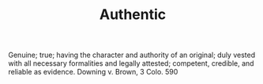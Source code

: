 ---
title: Authentic
permalink: "/definitions/authentic.html"
body: Genuine; true; having the character and authority of an original; duly vested
  with all necessary formalities and legally attested; competent, credible, and reliable
  as evidence. Downing v. Brown, 3 Colo. 590
published_at: '2018-07-07'
layout: post
---
